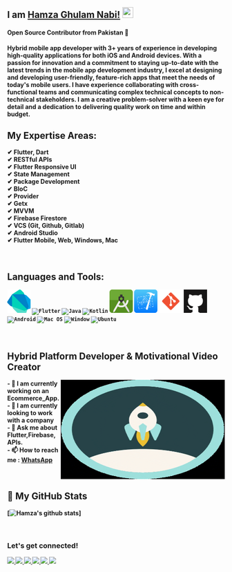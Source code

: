 ## I am [Hamza Ghulam Nabi!](https://www.facebook.com/hamzaghulamnabirizvi) <img src="https://media.giphy.com/media/hvRJCLFzcasrR4ia7z/giphy.gif" height="25px" width="25px"> 
#### Open Source Contributor from <b>Pakistan<b> 💚 

Hybrid mobile app developer with 3+ years of experience in developing high-quality applications for both iOS and Android devices. With a passion for innovation and a commitment to staying up-to-date with the latest trends in the mobile app development industry, I excel at designing and developing user-friendly, feature-rich apps that meet the needs of today's mobile users.
I have experience collaborating with cross-functional teams and communicating complex technical concepts to non-technical stakeholders. I am a creative problem-solver with a keen eye for detail and a dedication to delivering quality work on time and within budget.

## My Expertise Areas:
✔ Flutter, Dart
<br>
✔ RESTful APIs
<br>
✔ Flutter Responsive UI 
<br>
✔ State Management
<br>
✔ Package Development
<br>
✔ BloC
<br>
✔ Provider
<br>
✔ Getx
<br>
✔ MVVM
<br>
✔ Firebase Firestore
<br>
✔ VCS (Git, Github, Gitlab)
<br>
✔ Android Studio
<br>
✔ Flutter Mobile, Web, Windows, Mac
<br>
<br>
<br>

## Languages and Tools:
<code><img height="54" title="Dart" src="https://raw.githubusercontent.com/hiennguyen92/hiennguyen92/main/dart.png"></code>
<code><img height="54" title="Flutter" src="https://camo.githubusercontent.com/750365ec8e10a2a4075ffb09fd644c3176c98638a7c45a79a8a40366a9d64f3a/68747470733a2f2f6564656e742e6769746875622e696f2f537570657254696e7949636f6e732f696d616765732f7376672f666c75747465722e737667"></code>
<code><img height="54" title="Java" src="https://camo.githubusercontent.com/a870803f30db1d15495072fa9e946a7fa6a6fc1a47fe12324aaf7509c410fc4a/68747470733a2f2f6564656e742e6769746875622e696f2f537570657254696e7949636f6e732f696d616765732f7376672f6a6176612e737667"></code>
<code><img height="54" title="Kotlin" src="https://camo.githubusercontent.com/28f57c54a36d9362f6f20f6a011471a4b0ffc6ad1a6f7b74ced17e922f118fbd/68747470733a2f2f6564656e742e6769746875622e696f2f537570657254696e7949636f6e732f696d616765732f7376672f6b6f746c696e2e737667"></code> 
<code><img height="54" title="Android Studio" src="https://raw.githubusercontent.com/hiennguyen92/hiennguyen92/main/android-studio.png"></code> 
<code><img height="54" title="Xcode" src="https://raw.githubusercontent.com/hiennguyen92/hiennguyen92/main/xcode.png"></code> 
<code><img height="54" title="Git" src="https://raw.githubusercontent.com/edent/SuperTinyIcons/master/images/svg/git.svg"></code> 
<code><img height="54" title="Github" src="https://raw.githubusercontent.com/edent/SuperTinyIcons/master/images/svg/github.svg"></code> 
<code><img height="54" title="Android" src="https://camo.githubusercontent.com/be575aa85a73adb1f56ef072b806f513045f68e2e50a9945c763bf65006dcfa6/68747470733a2f2f6564656e742e6769746875622e696f2f537570657254696e7949636f6e732f696d616765732f7376672f616e64726f69642e737667"></code> 
<code><img height="54" title="Mac OS" src="https://camo.githubusercontent.com/73bd7cb04728a3ba23bd6aa6740f7c8b585df12db44f4492ec46fc8e30b2115f/68747470733a2f2f6564656e742e6769746875622e696f2f537570657254696e7949636f6e732f696d616765732f7376672f6d61636f732e737667"></code> 
<code><img height="54" title="Window" src="https://camo.githubusercontent.com/05eece38536aac5c8437e2cb46362e545443a80922c5e28463530726a6d186ac/68747470733a2f2f6564656e742e6769746875622e696f2f537570657254696e7949636f6e732f696d616765732f7376672f77696e646f77732e737667"></code> 
<code><img height="54" title="Ubuntu" src="https://camo.githubusercontent.com/c100a44b540f6bcea3f7bae169d5f75b44e8994a83deeaf2e9b7e7f9523c8bd3/68747470733a2f2f6564656e742e6769746875622e696f2f537570657254696e7949636f6e732f696d616765732f7376672f7562756e74752e737667"></code> 
<br>
<br>
<br>

##  Hybrid Platform Developer & Motivational Video Creator
<img align="right" alt="GIF" src="code.gif" width="380" height="230" />
- 🔭 I am currently working on an Ecommerce_App.<br/>
- 🌱 I am currently looking to work with a company<br/>
- 💬 Ask me about Flutter,Firebase, APIs.<br/>
- 📫 How to reach me : <a href="https://wa.me/923040247308">WhatsApp</a>
<br>
<br>
<br>

## 📝 My GitHub Stats
[![Hamza's github stats](https://github-readme-stats.vercel.app/api?username=hamza-rizvii&show_icons=true&theme=dark)]
<br>
<br>
<br>


### Let's get connected!
<a href="https://www.linkedin.com/in/hamza-ghulam-nabi-0078a820b/">
    <img src="https://img.shields.io/badge/linkedin-%230077B5.svg?&style=for-the-badge&logo=linkedin&logoColor=white" />
</a>
<a href="https://wa.me/923040247308">
    <img src="https://img.shields.io/badge/Whatsapp-%230077B5.svg?&style=for-the-badge&logo=whatsapp&color=darkgreen&logoColor=white" />
</a>
<a href="https://stackoverflow.com/users/22118365/hamza-ghulam-nabi">
    <img src="https://img.shields.io/badge/Stack_Overflow-FE7A16?style=for-the-badge&logo=stack-overflow&logoColor=white" />
</a>
<a href="https://www.upwork.com/freelancers/~019173f97e268061d2">
    <img src="https://img.shields.io/badge/Upwork-%230077B5.svg?&style=for-the-badge&logo=fiverr&color=darkgreen&logoColor=white" />
</a>
<a href="https://www.facebook.com/hamzaghulamnabirizvi">
    <img src="https://img.shields.io/badge/Facebook-%230077B5.svg?&style=for-the-badge&logo=facebook&&color=darkbluelogoColor=white" />
</a>
<a href="https://www.instagram.com/hamza__rizvi/">
    <img src="https://img.shields.io/badge/Instagram-E4405F?style=for-the-badge&logo=instagram&logoColor=white" />
</a>
<br>
</div>






